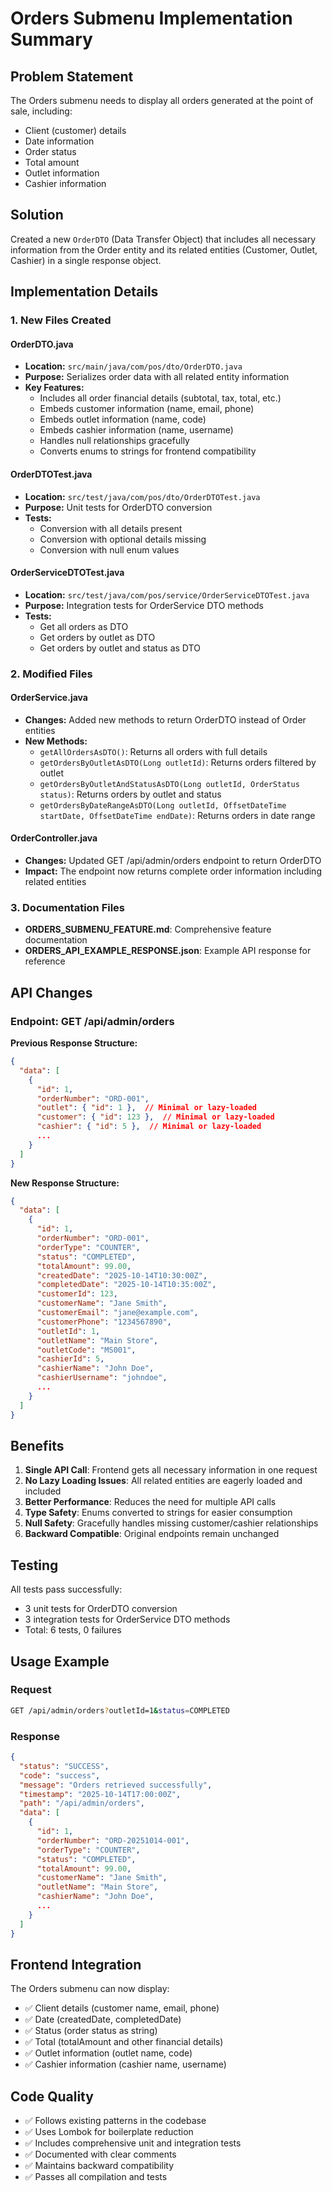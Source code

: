 # Orders Submenu Implementation Summary

## Problem Statement
The Orders submenu needs to display all orders generated at the point of sale, including:
- Client (customer) details
- Date information
- Order status
- Total amount
- Outlet information
- Cashier information

## Solution
Created a new `OrderDTO` (Data Transfer Object) that includes all necessary information from the Order entity and its related entities (Customer, Outlet, Cashier) in a single response object.

## Implementation Details

### 1. New Files Created

#### OrderDTO.java
- **Location:** `src/main/java/com/pos/dto/OrderDTO.java`
- **Purpose:** Serializes order data with all related entity information
- **Key Features:**
  - Includes all order financial details (subtotal, tax, total, etc.)
  - Embeds customer information (name, email, phone)
  - Embeds outlet information (name, code)
  - Embeds cashier information (name, username)
  - Handles null relationships gracefully
  - Converts enums to strings for frontend compatibility

#### OrderDTOTest.java
- **Location:** `src/test/java/com/pos/dto/OrderDTOTest.java`
- **Purpose:** Unit tests for OrderDTO conversion
- **Tests:**
  - Conversion with all details present
  - Conversion with optional details missing
  - Conversion with null enum values

#### OrderServiceDTOTest.java
- **Location:** `src/test/java/com/pos/service/OrderServiceDTOTest.java`
- **Purpose:** Integration tests for OrderService DTO methods
- **Tests:**
  - Get all orders as DTO
  - Get orders by outlet as DTO
  - Get orders by outlet and status as DTO

### 2. Modified Files

#### OrderService.java
- **Changes:** Added new methods to return OrderDTO instead of Order entities
- **New Methods:**
  - `getAllOrdersAsDTO()`: Returns all orders with full details
  - `getOrdersByOutletAsDTO(Long outletId)`: Returns orders filtered by outlet
  - `getOrdersByOutletAndStatusAsDTO(Long outletId, OrderStatus status)`: Returns orders by outlet and status
  - `getOrdersByDateRangeAsDTO(Long outletId, OffsetDateTime startDate, OffsetDateTime endDate)`: Returns orders in date range

#### OrderController.java
- **Changes:** Updated GET /api/admin/orders endpoint to return OrderDTO
- **Impact:** The endpoint now returns complete order information including related entities

### 3. Documentation Files

- **ORDERS_SUBMENU_FEATURE.md**: Comprehensive feature documentation
- **ORDERS_API_EXAMPLE_RESPONSE.json**: Example API response for reference

## API Changes

### Endpoint: GET /api/admin/orders

**Previous Response Structure:**
```json
{
  "data": [
    {
      "id": 1,
      "orderNumber": "ORD-001",
      "outlet": { "id": 1 },  // Minimal or lazy-loaded
      "customer": { "id": 123 },  // Minimal or lazy-loaded
      "cashier": { "id": 5 },  // Minimal or lazy-loaded
      ...
    }
  ]
}
```

**New Response Structure:**
```json
{
  "data": [
    {
      "id": 1,
      "orderNumber": "ORD-001",
      "orderType": "COUNTER",
      "status": "COMPLETED",
      "totalAmount": 99.00,
      "createdDate": "2025-10-14T10:30:00Z",
      "completedDate": "2025-10-14T10:35:00Z",
      "customerId": 123,
      "customerName": "Jane Smith",
      "customerEmail": "jane@example.com",
      "customerPhone": "1234567890",
      "outletId": 1,
      "outletName": "Main Store",
      "outletCode": "MS001",
      "cashierId": 5,
      "cashierName": "John Doe",
      "cashierUsername": "johndoe",
      ...
    }
  ]
}
```

## Benefits

1. **Single API Call**: Frontend gets all necessary information in one request
2. **No Lazy Loading Issues**: All related entities are eagerly loaded and included
3. **Better Performance**: Reduces the need for multiple API calls
4. **Type Safety**: Enums converted to strings for easier consumption
5. **Null Safety**: Gracefully handles missing customer/cashier relationships
6. **Backward Compatible**: Original endpoints remain unchanged

## Testing

All tests pass successfully:
- 3 unit tests for OrderDTO conversion
- 3 integration tests for OrderService DTO methods
- Total: 6 tests, 0 failures

## Usage Example

### Request
```bash
GET /api/admin/orders?outletId=1&status=COMPLETED
```

### Response
```json
{
  "status": "SUCCESS",
  "code": "success",
  "message": "Orders retrieved successfully",
  "timestamp": "2025-10-14T17:00:00Z",
  "path": "/api/admin/orders",
  "data": [
    {
      "id": 1,
      "orderNumber": "ORD-20251014-001",
      "orderType": "COUNTER",
      "status": "COMPLETED",
      "totalAmount": 99.00,
      "customerName": "Jane Smith",
      "outletName": "Main Store",
      "cashierName": "John Doe",
      ...
    }
  ]
}
```

## Frontend Integration

The Orders submenu can now display:
- ✅ Client details (customer name, email, phone)
- ✅ Date (createdDate, completedDate)
- ✅ Status (order status as string)
- ✅ Total (totalAmount and other financial details)
- ✅ Outlet information (outlet name, code)
- ✅ Cashier information (cashier name, username)

## Code Quality

- ✅ Follows existing patterns in the codebase
- ✅ Uses Lombok for boilerplate reduction
- ✅ Includes comprehensive unit and integration tests
- ✅ Documented with clear comments
- ✅ Maintains backward compatibility
- ✅ Passes all compilation and tests
